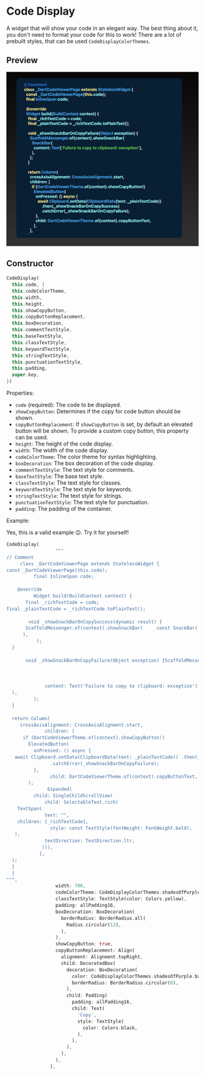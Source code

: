 # Code Display

A widget that will show your code in an elegant way.
The best thing about it, you don't need to format your code for this to work!
There are a lot of prebuilt styles, that can be used `CodeDisplayColorThemes`.

## Preview

![Code Display Preview](../../img/code_display.png)

## Constructor

```dart
CodeDisplay(
  this.code, {
  this.codeColorTheme,
  this.width,
  this.height,
  this.showCopyButton,
  this.copyButtonReplacement,
  this.boxDecoration,
  this.commentTextStyle,
  this.baseTextStyle,
  this.classTextStyle,
  this.keywordTextStyle,
  this.stringTextStyle,
  this.punctuationTextStyle,
  this.padding,
  super.key,
})
```

Properties:

- `code` (required): The code to be displayed.
- `showCopyButton`: Determines if the copy for code button should be shown.
- `copyButtonReplacement`: If `showCopyButton` is set, by default an elevated button will be shown. To provide a custom copy button, this property can be used.
- `height`: The height of the code display.
- `width`: The width of the code display.
- `codeColorTheme`: The color theme for syntax highlighting.
- `boxDecoration`: The box decoration of the code display.
- `commentTextStyle`: The text style for comments.
- `baseTextStyle`: The base text style.
- `classTextStyle`: The text style for classes.
- `keywordTextStyle`: The text style for keywords.
- `stringTextStyle`: The text style for strings.
- `punctuationTextStyle`: The text style for punctuation.
- `padding`: The padding of the container.

Example:

Yes, this is a valid example 😉. Try it for yourself!

```dart
CodeDisplay(
                  """
// Comment
     class _DartCodeViewerPage extends StatelessWidget {
const _DartCodeViewerPage(this.code);
          final InlineSpan code;

    @override
          Widget build(BuildContext context) {
       final _richTextCode = code;
final _plainTextCode = _richTextCode.toPlainText();

        void _showSnackBarOnCopySuccess(dynamic result) {
       ScaffoldMessenger.of(context).showSnackBar(     const SnackBar( content: Text('Copied to Clipboard'),
      ),
           );
  }

       void _showSnackBarOnCopyFailure(Object exception) {ScaffoldMessenger.of(context).showSnackBar( SnackBar(



              content: Text('Failure to copy to clipboard: exception'),
  ),
          );
  }

  return Column(
     crossAxisAlignment: CrossAxisAlignment.start,
              children: [
      if (DartCodeViewerTheme.of(context).showCopyButton!)
        ElevatedButton(
          onPressed: () async {
   await Clipboard.setData(ClipboardData(text: _plainTextCode)) .then(_showSnackBarOnCopySuccess)
                .catchError(_showSnackBarOnCopyFailure);
          },
                child: DartCodeViewerTheme.of(context).copyButtonText,
        ),
               Expanded(
          child: SingleChildScrollView(
              child: SelectableText.rich(
    TextSpan(
              text: "",
    children: [_richTextCode],
                style: const TextStyle(fontWeight: FontWeight.bold),
   ),
              textDirection: TextDirection.ltr,
             ))),
            ],
  );
  }
  }
""",
                  width: 700,
                  codeColorTheme: CodeDisplayColorThemes.shadesOfPurple,
                  classTextStyle: TextStyle(color: Colors.yellow),
                  padding: allPadding16,
                  boxDecoration: BoxDecoration(
                    borderRadius: BorderRadius.all(
                      Radius.circular(12),
                    ),
                  ),
                  showCopyButton: true,
                  copyButtonReplacement: Align(
                    alignment: Alignment.topRight,
                    child: DecoratedBox(
                      decoration: BoxDecoration(
                        color: CodeDisplayColorThemes.shadesOfPurple.baseColor,
                        borderRadius: BorderRadius.circular(8),
                      ),
                      child: Padding(
                        padding: allPadding16,
                        child: Text(
                          'Copy',
                          style: TextStyle(
                            color: Colors.black,
                          ),
                        ),
                      ),
                    ),
                  ),
                ),
```

